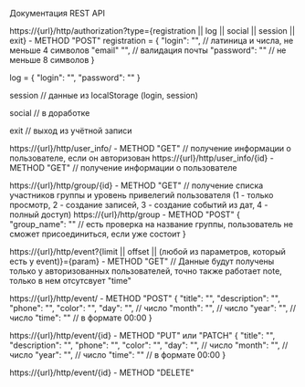 Документация REST API

https://{url}/http/authorization?type={registration || log || social || session || exit} - METHOD "POST" registration = { "login": "", // латиница и числа, не меньше 4 символов "email" "", // валидация почты "password": "" // не меньше 8 символов }

log = { "login": "", "password": "" }

session // данные из localStorage (login, session)

social // в доработке

exit // выход из учётной записи

https://{url}/http/user_info/ - METHOD "GET" // получение информации о пользователе, если он авторизован
https://{url}/http/user_info/{id} - METHOD "GET" // получение информации о пользователе

https://{url}/http/group/{id} -  METHOD "GET" // получение списка участников группы и уровень привелегий пользователя (1 - только просмотр, 2 - создание записей, 3 - создание событий из дат, 4 - полный доступ)
https://{url}/http/group - METHOD "POST" { "group_name": "" // есть проверка на название группы, пользователь не сможет присоединиться, если уже состоит }

https://{url}/http/event?{limit || offset || (любой из параметров, который есть у event)}={param} - METHOD "GET" // Данные будут получены только у авторизованных пользователей, точно также работает note, только в нем отсутсвует "time"

https://{url}/http/event/ - METHOD "POST" { "title": "", "description": "", "phone": "", "color": "", "day": "", // число "month": "", // число "year": "", // число "time": "" // в формате 00:00 }

https://{url}/http/event/{id} - METHOD "PUT" или "PATCH" { "title": "", "description": "", "phone": "", "color": "", "day": "", // число "month": "", // число "year": "", // число "time": "" // в формате 00:00 }

https://{url}/http/event/{id} - METHOD "DELETE"